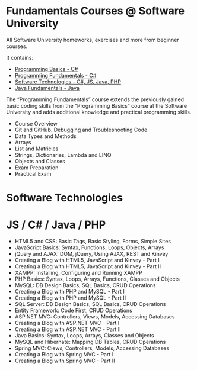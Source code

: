 # Fundamentals Courses @ Software University 
All Software University homeworks, exercises and more from beginner courses.

It contains: 
 - [Programming Basics - C#]
 - [Programming Fundamentals - C#]
 - [Software Technologies - C#, JS, Java, PHP]
 - [Java Fundamentals - Java]

The “Programming Fundamentals” course extends the previously gained basic coding skills from the “Programming Basics” course at the Software University and adds additional knowledge and practical programming skills.

* Course Overview
* Git and GitHub. Debugging and Troubleshooting Code
* Data Types and Methods
* Arrays
* List and Matricies
* Strings, Dictionaries, Lambda and LINQ
* Objects and Classes
* Exam Preparation
* Practical Еxam

Software Technologies
=====================================
JS / C# / Java / PHP
=====================================
* HTML5 and CSS: Basic Tags, Basic Styling, Forms, Simple Sites
* JavaScript Basics: Syntax, Functions, Loops, Objects, Arrays
* jQuery and AJAX: DOM, jQuery, Using AJAX, REST and Kinvey
* Creating a Blog with HTML5, JavaScript and Kinvey - Part I
* Creating a Blog with HTML5, JavaScript and Kinvey - Part II
* XAMPP: Installing, Configuring and Running XAMPP
* PHP Basics: Syntax, Loops, Arrays, Functions, Classes and Objects
* MySQL: DB Design Basics, SQL Basics, CRUD Operations
* Creating a Blog with PHP and MySQL - Part I
* Creating a Blog with PHP and MySQL - Part II
* SQL Server: DB Design Basics, SQL Basics, CRUD Operations
* Entity Framework: Code First, CRUD Operations
* ASP.NET MVC: Controllers, Views, Models, Accessing Databases
* Creating a Blog with ASP.NET MVC - Part I
* Creating a Blog with ASP.NET MVC - Part II
* Java Basics: Syntax, Loops, Arrays, Classes and Objects
* MySQL and Hibernate: Mapping DB Tables, CRUD Operations
* Spring MVC: Ciews, Controllers, Models, Accessing Databases
* Creating a Blog with Spring MVC - Part I
* Creating a Blog with Spring MVC - Part II

[Programming Basics - C#]: <https://softuni.bg/courses/programming-basics>
[Programming Fundamentals - C#]: <https://softuni.bg/courses/programming-fundamentals>
[Software Technologies - C#, JS, Java, PHP]: <https://softuni.bg/courses/software-technologies>
[Java Fundamentals - Java]: <https://softuni.bg/courses/java-fundamentals>